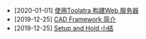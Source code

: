 
- [2020-01-01] [使用Toolatra 构建Web 服务器](other/use_toolatra.md)
- [2019-12-25] [CAD Framework 简介](iccad/cad_framework.md)
- [2019-12-25] [Setup and Hold 小结](icfe/setup_hold.md)